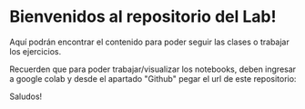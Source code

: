 # Bienvenidos al repositorio del Lab!

Aquí podrán encontrar el contenido para poder seguir las clases o trabajar los ejercicios.

Recuerden que para poder trabajar/visualizar los notebooks, deben ingresar a google colab y desde el apartado "Github" pegar el url de este repositorio:



Saludos!
